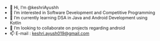 - 👋 Hi, I’m @keshriAyushh
- 👀 I’m interested in Software Development and Competitive Programming
- 🌱 I’m currently learning DSA in Java and Android Development using Kotlin
- 💞️ I’m looking to collaborate on projects regarding android
- 📫 E-mail : keshri.ayush019@gmail.com

<!---
keshriAyushh/keshriAyushh is a ✨ special ✨ repository because its `README.md` (this file) appears on your GitHub profile.
You can click the Preview link to take a look at your changes.
--->
